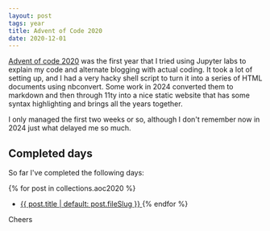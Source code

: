 ```yaml
---
layout: post
tags: year
title: Advent of Code 2020
date: 2020-12-01
---
```

[Advent of code 2020](https://www.adventofcode.com/2020) was the first year that I tried using Jupyter labs to explain my code and alternate blogging with actual coding.  It took a lot of setting up, and I had a very hacky shell script to turn it into a series of HTML documents using nbconvert.
Some work in 2024 converted them to markdown and then through 11ty into a nice static website that has some syntax highlighting and brings all the years together.

I only managed the first two weeks or so, although I don't remember now in 2024 just what delayed me so much.

## Completed days
  So far I've completed the following days:

{% for post in collections.aoc2020 %}
  * [ {{ post.title | default: post.fileSlug }} ]({{post.url}})
{% endfor %}

Cheers